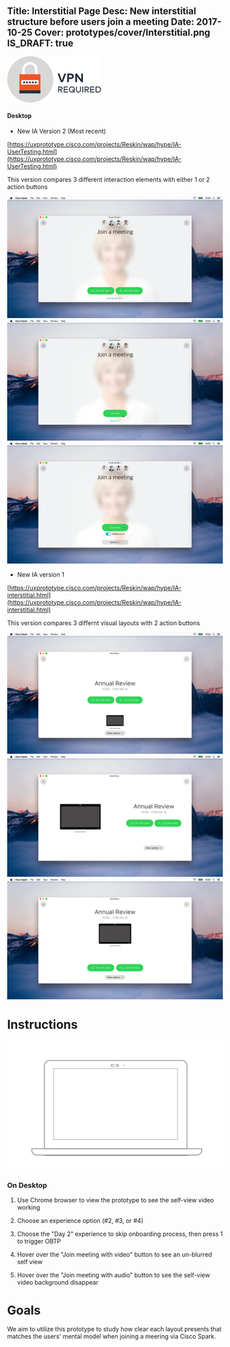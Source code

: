 Title: Interstitial Page
Desc: New interstitial structure before users join a meeting
Date: 2017-10-25
Cover: prototypes/cover/Interstitial.png
IS_DRAFT: true
---
![vpn_required](../../../img_data/prototypes/VPN.svg)
#### Desktop 

* New IA Version 2 (Most recent)

[https://uxprototype.cisco.com/projects/Reskin/wap/hype/IA-UserTesting.html](https://uxprototype.cisco.com/projects/Reskin/wap/hype/IA-UserTesting.html)

This version compares 3 different interaction elements with either 1 or 2 action buttons

![v2-option2](../../../img_data/prototypes/PSTN-2-1-1.jpg)
![v2-option3](../../../img_data/prototypes/PSTN-3-1-1.jpg)
![v2-option4](../../../img_data/prototypes/PSTN-4-1-1.jpg)

* New IA version 1

[https://uxprototype.cisco.com/projects/Reskin/wap/hype/IA-interstitial.html](https://uxprototype.cisco.com/projects/Reskin/wap/hype/IA-interstitial.html)

This version compares 3 differnt visual layouts with 2 action buttons

![v1-option1](../../../img_data/prototypes/PSTN-option1.jpg)
![v1-option2](../../../img_data/prototypes/PSTN-option2.jpg)
![v1-option3](../../../img_data/prototypes/PSTN-option3.jpg)



# Instructions

![Desktop](../../../img_data/prototypes/Desktop-2x.png)

### On Desktop

1) Use Chrome browser to view the prototype to see the self-view video working

2) Choose an experience option (#2, #3, or #4)

3) Choose the "Day 2" experience to skip onboarding process, then press 1 to trigger OBTP

4) Hover over the "Join meeting with video" button to see an un-blurred self view

5) Hover over the "Join meeting with audio" button to see the self-view video background disappear

# Goals	

We aim to utilize this prototype to study how clear each layout presents that matches the users' mental model when joining a meering via Cisco Spark.
